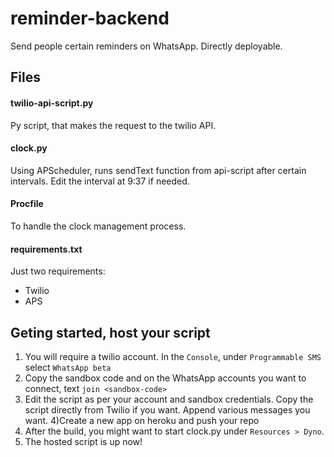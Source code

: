 # reminder-backend
Send people certain reminders on WhatsApp. Directly deployable.

## Files

#### twilio-api-script.py

Py script, that makes the request to the twilio API.

#### clock.py

Using APScheduler, runs sendText function from api-script after certain intervals. Edit the interval at 9:37 if needed.

#### Procfile

To handle the clock management process.

#### requirements.txt

Just two requirements:

- Twilio
- APS

## Geting started, host your script

1) You will require a twilio account. In the `Console`, under `Programmable SMS` select `WhatsApp beta`
2) Copy the sandbox code and on the WhatsApp accounts you want to connect, text
  `join <sandbox-code>`
3) Edit the script as per your account and sandbox credentials. Copy the script directly from Twilio if you want. Append various messages you want.
4)Create a new app on heroku and push your repo
5) After the build, you might want to start clock.py under `Resources > Dyno`.
6) The hosted script is up now!
